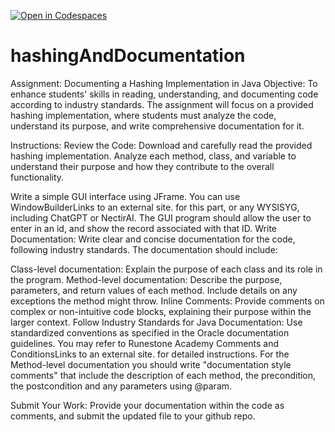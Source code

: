 [![Open in Codespaces](https://classroom.github.com/assets/launch-codespace-2972f46106e565e64193e422d61a12cf1da4916b45550586e14ef0a7c637dd04.svg)](https://classroom.github.com/open-in-codespaces?assignment_repo_id=17096852)
# hashingAndDocumentation
Assignment: Documenting a Hashing Implementation in Java
Objective:
To enhance students' skills in reading, understanding, and documenting code according to industry standards. The assignment will focus on a provided hashing implementation, where students must analyze the code, understand its purpose, and write comprehensive documentation for it.

Instructions:
Review the Code:
Download and carefully read the provided hashing implementation. Analyze each method, class, and variable to understand their purpose and how they contribute to the overall functionality.

Write a simple GUI interface using JFrame.  You can use WindowBuilderLinks to an external site. for this part, or any WYSISYG, including ChatGPT or NectirAI.  The GUI program should allow the user to enter in an id, and show the record associated with that ID.
Write Documentation:
Write clear and concise documentation for the code, following industry standards. The documentation should include:

Class-level documentation: Explain the purpose of each class and its role in the program.
Method-level documentation: Describe the purpose, parameters, and return values of each method. Include details on any exceptions the method might throw.
Inline Comments: Provide comments on complex or non-intuitive code blocks, explaining their purpose within the larger context.
Follow Industry Standards for Java Documentation:
Use standardized conventions as specified in the Oracle documentation guidelines. You may refer to Runestone Academy Comments and ConditionsLinks to an external site. for detailed instructions.  For the Method-level documentation you should write "documentation style comments" that include the description of each method, the precondition, the postcondition and any parameters using @param.

Submit Your Work:
Provide your documentation within the code as comments, and submit the updated file to your github repo.
